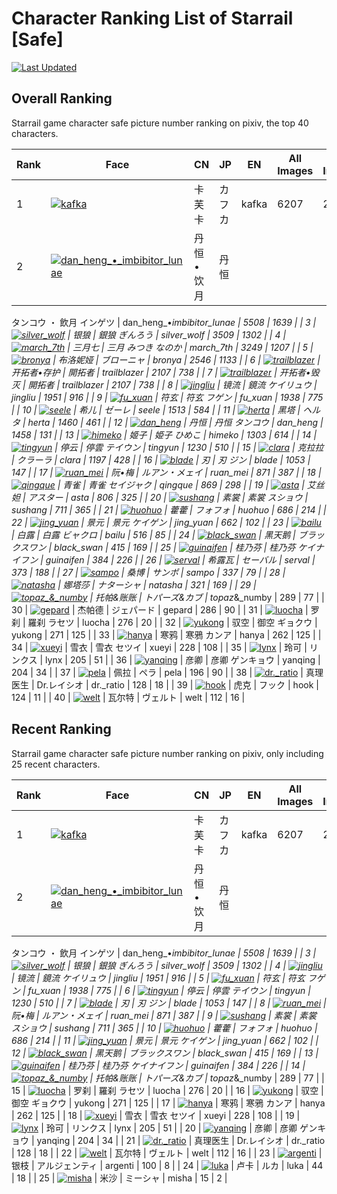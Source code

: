 # Character Ranking List of Starrail [Safe]

[![Last Updated](https://img.shields.io/endpoint?url=https://gist.githubusercontent.com/narugo1992/254442dea2e77cf46366df97f499242f/raw/data_last_update.json)](https://huggingface.co/datasets/deepghs/game_characters)

## Overall Ranking

Starrail game character safe picture number ranking on pixiv, the top 40 characters. 

|   Rank | Face                                                                                                                                                                                                                                                                                                                                                                                                                                                                                          | CN        | JP                | EN                         |   All Images |   R18 Images |
|--------|-----------------------------------------------------------------------------------------------------------------------------------------------------------------------------------------------------------------------------------------------------------------------------------------------------------------------------------------------------------------------------------------------------------------------------------------------------------------------------------------------|-----------|-------------------|----------------------------|--------------|--------------|
|      1 | [![kafka](./images/logo_kafka.png)](https://www.pixiv.net/en/tags/%E5%B4%A9%E5%A3%8A%E3%82%B9%E3%82%BF%E3%83%BC%E3%83%AC%E3%82%A4%E3%83%AB%20(kafka%20OR%20%E3%82%AB%E3%83%95%E3%82%AB%20OR%20%E5%8D%A1%E8%8A%99%E5%8D%A1)/artworks?order=popular_d&s_mode=s_tag&mode=all)                                                                                                                                                                                                                    | 卡芙卡       | カフカ               | kafka                      |         6207 |         2356 |
|      2 | [![dan_heng_•_imbibitor_lunae](./images/logo_dan_heng_•_imbibitor_lunae.png)](https://www.pixiv.net/en/tags/%E5%B4%A9%E5%A3%8A%E3%82%B9%E3%82%BF%E3%83%BC%E3%83%AC%E3%82%A4%E3%83%AB%20(dan_heng_%E2%80%A2_imbibitor_lunae%20OR%20%E3%82%A4%E3%83%B3%E3%82%B2%E3%83%84%20OR%20%E3%82%BF%E3%83%B3%E3%82%B3%E3%82%A6%20OR%20%E3%83%BB%20OR%20%E4%B8%B9%E6%81%92%20OR%20%E4%B8%B9%E6%81%92%E2%80%A2%E9%A5%AE%E6%9C%88%20OR%20%E9%A3%B2%E6%9C%88)/artworks?order=popular_d&s_mode=s_tag&mode=all) | 丹恒•饮月     | 丹恒
タンコウ
・
飲月
インゲツ | dan_heng_•_imbibitor_lunae |         5508 |         1639 |
|      3 | [![silver_wolf](./images/logo_silver_wolf.png)](https://www.pixiv.net/en/tags/%E5%B4%A9%E5%A3%8A%E3%82%B9%E3%82%BF%E3%83%BC%E3%83%AC%E3%82%A4%E3%83%AB%20(silver_wolf%20OR%20%E3%81%8E%E3%82%93%E3%82%8D%E3%81%86%20OR%20%E9%8A%80%E7%8B%BC%20OR%20%E9%93%B6%E7%8B%BC)/artworks?order=popular_d&s_mode=s_tag&mode=all)                                                                                                                                                                        | 银狼        | 銀狼
ぎんろう           | silver_wolf                |         3509 |         1302 |
|      4 | [![march_7th](./images/logo_march_7th.png)](https://www.pixiv.net/en/tags/%E5%B4%A9%E5%A3%8A%E3%82%B9%E3%82%BF%E3%83%BC%E3%83%AC%E3%82%A4%E3%83%AB%20(march_7th%20OR%20%E3%81%AA%E3%81%AE%E3%81%8B%20OR%20%E3%81%BF%E3%81%A4%E3%81%8D%20OR%20%E4%B8%89%E6%9C%88%20OR%20%E4%B8%89%E6%9C%88%E4%B8%83)/artworks?order=popular_d&s_mode=s_tag&mode=all)                                                                                                                                           | 三月七       | 三月
みつき
なのか        | march_7th                  |         3249 |         1207 |
|      5 | [![bronya](./images/logo_bronya.png)](https://www.pixiv.net/en/tags/%E5%B4%A9%E5%A3%8A%E3%82%B9%E3%82%BF%E3%83%BC%E3%83%AC%E3%82%A4%E3%83%AB%20(bronya%20OR%20%E3%83%96%E3%83%AD%E3%83%BC%E3%83%8B%E3%83%A3%20OR%20%E5%B8%83%E6%B4%9B%E5%A6%AE%E5%A8%85)%20-bronyarand%20-%E3%83%96%E3%83%AD%E3%83%BC%E3%83%8B%E3%83%A3%E5%B8%83%E6%B4%9B%E5%A6%AE%E5%A8%85/artworks?order=popular_d&s_mode=s_tag&mode=all)                                                                                   | 布洛妮娅      | ブローニャ             | bronya                     |         2546 |         1133 |
|      6 | [![trailblazer](./images/logo_trailblazer.png)](https://www.pixiv.net/en/tags/%E5%B4%A9%E5%A3%8A%E3%82%B9%E3%82%BF%E3%83%BC%E3%83%AC%E3%82%A4%E3%83%AB%20(trailblazer%20OR%20%E5%BC%80%E6%8B%93%E8%80%85%E2%80%A2%E5%AD%98%E6%8A%A4%20OR%20%E9%96%8B%E6%8B%93%E8%80%85)/artworks?order=popular_d&s_mode=s_tag&mode=all)                                                                                                                                                                       | 开拓者•存护    | 開拓者               | trailblazer                |         2107 |          738 |
|      7 | [![trailblazer](./images/logo_trailblazer_2.png)](https://www.pixiv.net/en/tags/%E5%B4%A9%E5%A3%8A%E3%82%B9%E3%82%BF%E3%83%BC%E3%83%AC%E3%82%A4%E3%83%AB%20(trailblazer%20OR%20%E5%BC%80%E6%8B%93%E8%80%85%E2%80%A2%E6%AF%81%E7%81%AD%20OR%20%E9%96%8B%E6%8B%93%E8%80%85)/artworks?order=popular_d&s_mode=s_tag&mode=all)                                                                                                                                                                     | 开拓者•毁灭    | 開拓者               | trailblazer                |         2107 |          738 |
|      8 | [![jingliu](./images/logo_jingliu.png)](https://www.pixiv.net/en/tags/%E5%B4%A9%E5%A3%8A%E3%82%B9%E3%82%BF%E3%83%BC%E3%83%AC%E3%82%A4%E3%83%AB%20(jingliu%20OR%20%E3%82%B1%E3%82%A4%E3%83%AA%E3%83%A5%E3%82%A6%20OR%20%E9%8F%A1%E6%B5%81%20OR%20%E9%95%9C%E6%B5%81)/artworks?order=popular_d&s_mode=s_tag&mode=all)                                                                                                                                                                           | 镜流        | 鏡流
ケイリュウ          | jingliu                    |         1951 |          916 |
|      9 | [![fu_xuan](./images/logo_fu_xuan.png)](https://www.pixiv.net/en/tags/%E5%B4%A9%E5%A3%8A%E3%82%B9%E3%82%BF%E3%83%BC%E3%83%AC%E3%82%A4%E3%83%AB%20(fu_xuan%20OR%20%E3%83%95%E3%82%B2%E3%83%B3%20OR%20%E7%AC%A6%E7%8E%84)/artworks?order=popular_d&s_mode=s_tag&mode=all)                                                                                                                                                                                                                       | 符玄        | 符玄
フゲン            | fu_xuan                    |         1938 |          775 |
|     10 | [![seele](./images/logo_seele.png)](https://www.pixiv.net/en/tags/%E5%B4%A9%E5%A3%8A%E3%82%B9%E3%82%BF%E3%83%BC%E3%83%AC%E3%82%A4%E3%83%AB%20(seele%20OR%20%E3%82%BC%E3%83%BC%E3%83%AC%20OR%20%E5%B8%8C%E5%84%BF)%20-lukaseele%20-seelevollerei%20-%E3%82%BC%E3%83%BC%E3%83%AC%E4%BA%BA%E5%BD%A2/artworks?order=popular_d&s_mode=s_tag&mode=all)                                                                                                                                              | 希儿        | ゼーレ               | seele                      |         1513 |          584 |
|     11 | [![herta](./images/logo_herta.png)](https://www.pixiv.net/en/tags/%E5%B4%A9%E5%A3%8A%E3%82%B9%E3%82%BF%E3%83%BC%E3%83%AC%E3%82%A4%E3%83%AB%20(herta%20OR%20%E3%83%98%E3%83%AB%E3%82%BF%20OR%20%E9%BB%91%E5%A1%94)%20-%E9%BB%91%E5%A1%94%E5%88%A9%E4%BA%9A/artworks?order=popular_d&s_mode=s_tag&mode=all)                                                                                                                                                                                     | 黑塔        | ヘルタ               | herta                      |         1460 |          461 |
|     12 | [![dan_heng](./images/logo_dan_heng.png)](https://www.pixiv.net/en/tags/%E5%B4%A9%E5%A3%8A%E3%82%B9%E3%82%BF%E3%83%BC%E3%83%AC%E3%82%A4%E3%83%AB%20(dan_heng%20OR%20%E3%82%BF%E3%83%B3%E3%82%B3%E3%82%A6%20OR%20%E4%B8%B9%E6%81%92)%20-%E4%B8%B9%E6%81%92%E2%80%A2%E9%A5%AE%E6%9C%88/artworks?order=popular_d&s_mode=s_tag&mode=all)                                                                                                                                                          | 丹恒        | 丹恒
タンコウ           | dan_heng                   |         1458 |          131 |
|     13 | [![himeko](./images/logo_himeko.png)](https://www.pixiv.net/en/tags/%E5%B4%A9%E5%A3%8A%E3%82%B9%E3%82%BF%E3%83%BC%E3%83%AC%E3%82%A4%E3%83%AB%20(himeko%20OR%20%E3%81%B2%E3%82%81%E3%81%93%20OR%20%E5%A7%AB%E5%AD%90%20OR%20%E5%A7%AC%E5%AD%90)%20-%E6%97%A0%E9%87%8F%E5%A1%94%E5%A7%AC%E5%AD%90/artworks?order=popular_d&s_mode=s_tag&mode=all)                                                                                                                                               | 姬子        | 姫子
ひめこ            | himeko                     |         1303 |          614 |
|     14 | [![tingyun](./images/logo_tingyun.png)](https://www.pixiv.net/en/tags/%E5%B4%A9%E5%A3%8A%E3%82%B9%E3%82%BF%E3%83%BC%E3%83%AC%E3%82%A4%E3%83%AB%20(tingyun%20OR%20%E3%83%86%E3%82%A4%E3%82%A6%E3%83%B3%20OR%20%E5%81%9C%E4%BA%91%20OR%20%E5%81%9C%E9%9B%B2)/artworks?order=popular_d&s_mode=s_tag&mode=all)                                                                                                                                                                                    | 停云        | 停雲
テイウン           | tingyun                    |         1230 |          510 |
|     15 | [![clara](./images/logo_clara.png)](https://www.pixiv.net/en/tags/%E5%B4%A9%E5%A3%8A%E3%82%B9%E3%82%BF%E3%83%BC%E3%83%AC%E3%82%A4%E3%83%AB%20(clara%20OR%20%E3%82%AF%E3%83%A9%E3%83%BC%E3%83%A9%20OR%20%E5%85%8B%E6%8B%89%E6%8B%89)/artworks?order=popular_d&s_mode=s_tag&mode=all)                                                                                                                                                                                                           | 克拉拉       | クラーラ              | clara                      |         1197 |          428 |
|     16 | [![blade](./images/logo_blade.png)](https://www.pixiv.net/en/tags/%E5%B4%A9%E5%A3%8A%E3%82%B9%E3%82%BF%E3%83%BC%E3%83%AC%E3%82%A4%E3%83%AB%20(blade%20OR%20%E3%82%B8%E3%83%B3%20OR%20%E5%88%83)%20-bladestelle%20-kafblade/artworks?order=popular_d&s_mode=s_tag&mode=all)                                                                                                                                                                                                                    | 刃         | 刃
ジン              | blade                      |         1053 |          147 |
|     17 | [![ruan_mei](./images/logo_ruan_mei.png)](https://www.pixiv.net/en/tags/%E5%B4%A9%E5%A3%8A%E3%82%B9%E3%82%BF%E3%83%BC%E3%83%AC%E3%82%A4%E3%83%AB%20(ruan_mei%20OR%20%E3%83%AB%E3%82%A2%E3%83%B3%E3%83%BB%E3%83%A1%E3%82%A7%E3%82%A4%20OR%20%E9%98%AE%E2%80%A2%E6%A2%85)/artworks?order=popular_d&s_mode=s_tag&mode=all)                                                                                                                                                                       | 阮•梅       | ルアン・メェイ           | ruan_mei                   |          871 |          387 |
|     18 | [![qingque](./images/logo_qingque.png)](https://www.pixiv.net/en/tags/%E5%B4%A9%E5%A3%8A%E3%82%B9%E3%82%BF%E3%83%BC%E3%83%AC%E3%82%A4%E3%83%AB%20(qingque%20OR%20%E3%82%BB%E3%82%A4%E3%82%B8%E3%83%A3%E3%82%AF%20OR%20%E9%9D%92%E9%9B%80)%20-qingqueqingque/artworks?order=popular_d&s_mode=s_tag&mode=all)                                                                                                                                                                                   | 青雀        | 青雀
セイジャク          | qingque                    |          869 |          298 |
|     19 | [![asta](./images/logo_asta.png)](https://www.pixiv.net/en/tags/%E5%B4%A9%E5%A3%8A%E3%82%B9%E3%82%BF%E3%83%BC%E3%83%AC%E3%82%A4%E3%83%AB%20(asta%20OR%20%E3%82%A2%E3%82%B9%E3%82%BF%E3%83%BC%20OR%20%E8%89%BE%E4%B8%9D%E5%A6%B2)%20-honkastarrail/artworks?order=popular_d&s_mode=s_tag&mode=all)                                                                                                                                                                                             | 艾丝妲       | アスター              | asta                       |          806 |          325 |
|     20 | [![sushang](./images/logo_sushang.png)](https://www.pixiv.net/en/tags/%E5%B4%A9%E5%A3%8A%E3%82%B9%E3%82%BF%E3%83%BC%E3%83%AC%E3%82%A4%E3%83%AB%20(sushang%20OR%20%E3%82%B9%E3%82%B7%E3%83%A7%E3%82%A6%20OR%20%E7%B4%A0%E8%A3%B3)%20-lisushang/artworks?order=popular_d&s_mode=s_tag&mode=all)                                                                                                                                                                                                 | 素裳        | 素裳
スショウ           | sushang                    |          711 |          365 |
|     21 | [![huohuo](./images/logo_huohuo.png)](https://www.pixiv.net/en/tags/%E5%B4%A9%E5%A3%8A%E3%82%B9%E3%82%BF%E3%83%BC%E3%83%AC%E3%82%A4%E3%83%AB%20(huohuo%20OR%20%E3%83%95%E3%82%A9%E3%83%95%E3%82%A9%20OR%20%E8%97%BF%E8%97%BF)%20-%E8%97%BF%E8%97%BF%E3%83%95/artworks?order=popular_d&s_mode=s_tag&mode=all)                                                                                                                                                                                  | 藿藿        | フォフォ              | huohuo                     |          686 |          214 |
|     22 | [![jing_yuan](./images/logo_jing_yuan.png)](https://www.pixiv.net/en/tags/%E5%B4%A9%E5%A3%8A%E3%82%B9%E3%82%BF%E3%83%BC%E3%83%AC%E3%82%A4%E3%83%AB%20(jing_yuan%20OR%20%E3%82%B1%E3%82%A4%E3%82%B2%E3%83%B3%20OR%20%E6%99%AF%E5%85%83)/artworks?order=popular_d&s_mode=s_tag&mode=all)                                                                                                                                                                                                        | 景元        | 景元
ケイゲン           | jing_yuan                  |          662 |          102 |
|     23 | [![bailu](./images/logo_bailu.png)](https://www.pixiv.net/en/tags/%E5%B4%A9%E5%A3%8A%E3%82%B9%E3%82%BF%E3%83%BC%E3%83%AC%E3%82%A4%E3%83%AB%20(bailu%20OR%20%E3%83%93%E3%83%A3%E3%82%AF%E3%83%AD%20OR%20%E7%99%BD%E9%9C%B2)/artworks?order=popular_d&s_mode=s_tag&mode=all)                                                                                                                                                                                                                    | 白露        | 白露
ビャクロ           | bailu                      |          516 |           85 |
|     24 | [![black_swan](./images/logo_black_swan.png)](https://www.pixiv.net/en/tags/%E5%B4%A9%E5%A3%8A%E3%82%B9%E3%82%BF%E3%83%BC%E3%83%AC%E3%82%A4%E3%83%AB%20(black_swan%20OR%20%E3%83%96%E3%83%A9%E3%83%83%E3%82%AF%E3%82%B9%E3%83%AF%E3%83%B3%20OR%20%E9%BB%91%E5%A4%A9%E9%B9%85)/artworks?order=popular_d&s_mode=s_tag&mode=all)                                                                                                                                                                 | 黑天鹅       | ブラックスワン           | black_swan                 |          415 |          169 |
|     25 | [![guinaifen](./images/logo_guinaifen.png)](https://www.pixiv.net/en/tags/%E5%B4%A9%E5%A3%8A%E3%82%B9%E3%82%BF%E3%83%BC%E3%83%AC%E3%82%A4%E3%83%AB%20(guinaifen%20OR%20%E3%82%B1%E3%82%A4%E3%83%8A%E3%82%A4%E3%83%95%E3%83%B3%20OR%20%E6%A1%82%E4%B9%83%E8%8A%AC)/artworks?order=popular_d&s_mode=s_tag&mode=all)                                                                                                                                                                             | 桂乃芬       | 桂乃芬
ケイナイフン        | guinaifen                  |          384 |          226 |
|     26 | [![serval](./images/logo_serval.png)](https://www.pixiv.net/en/tags/%E5%B4%A9%E5%A3%8A%E3%82%B9%E3%82%BF%E3%83%BC%E3%83%AC%E3%82%A4%E3%83%AB%20(serval%20OR%20%E3%82%BB%E3%83%BC%E3%83%90%E3%83%AB%20OR%20%E5%B8%8C%E9%9C%B2%E7%93%A6)%20-servallandau/artworks?order=popular_d&s_mode=s_tag&mode=all)                                                                                                                                                                                        | 希露瓦       | セーバル              | serval                     |          373 |          188 |
|     27 | [![sampo](./images/logo_sampo.png)](https://www.pixiv.net/en/tags/%E5%B4%A9%E5%A3%8A%E3%82%B9%E3%82%BF%E3%83%BC%E3%83%AC%E3%82%A4%E3%83%AB%20(sampo%20OR%20%E3%82%B5%E3%83%B3%E3%83%9D%20OR%20%E6%A1%91%E5%8D%9A)%20-sampogepard%20-sampokoski%20-sampostelle/artworks?order=popular_d&s_mode=s_tag&mode=all)                                                                                                                                                                                 | 桑博        | サンポ               | sampo                      |          337 |           79 |
|     28 | [![natasha](./images/logo_natasha.png)](https://www.pixiv.net/en/tags/%E5%B4%A9%E5%A3%8A%E3%82%B9%E3%82%BF%E3%83%BC%E3%83%AC%E3%82%A4%E3%83%AB%20(natasha%20OR%20%E3%83%8A%E3%82%BF%E3%83%BC%E3%82%B7%E3%83%A3%20OR%20%E5%A8%9C%E5%A1%94%E8%8E%8E)%20-natashahsr/artworks?order=popular_d&s_mode=s_tag&mode=all)                                                                                                                                                                              | 娜塔莎       | ナターシャ             | natasha                    |          321 |          169 |
|     29 | [![topaz_&_numby](./images/logo_topaz_&_numby.png)](https://www.pixiv.net/en/tags/%E5%B4%A9%E5%A3%8A%E3%82%B9%E3%82%BF%E3%83%BC%E3%83%AC%E3%82%A4%E3%83%AB%20(topaz_%26_numby%20OR%20%E3%83%88%E3%83%91%E3%83%BC%E3%82%BA%26%E3%82%AB%E3%83%96%20OR%20%E6%89%98%E5%B8%95%26%E8%B4%A6%E8%B4%A6)/artworks?order=popular_d&s_mode=s_tag&mode=all)                                                                                                                                                | 托帕&amp;账账 | トパーズ&amp;カブ       | topaz_&amp;_numby          |          289 |           77 |
|     30 | [![gepard](./images/logo_gepard.png)](https://www.pixiv.net/en/tags/%E5%B4%A9%E5%A3%8A%E3%82%B9%E3%82%BF%E3%83%BC%E3%83%AC%E3%82%A4%E3%83%AB%20(gepard%20OR%20%E3%82%B8%E3%82%A7%E3%83%91%E3%83%BC%E3%83%89%20OR%20%E6%9D%B0%E5%B8%95%E5%BE%B7)%20-gepardlandau%20-sampogepard/artworks?order=popular_d&s_mode=s_tag&mode=all)                                                                                                                                                                | 杰帕德       | ジェパード             | gepard                     |          286 |           90 |
|     31 | [![luocha](./images/logo_luocha.png)](https://www.pixiv.net/en/tags/%E5%B4%A9%E5%A3%8A%E3%82%B9%E3%82%BF%E3%83%BC%E3%83%AC%E3%82%A4%E3%83%AB%20(luocha%20OR%20%E3%83%A9%E3%82%BB%E3%83%84%20OR%20%E7%BD%97%E5%88%B9%20OR%20%E7%BE%85%E5%88%B9)/artworks?order=popular_d&s_mode=s_tag&mode=all)                                                                                                                                                                                                | 罗刹        | 羅刹
ラセツ            | luocha                     |          276 |           20 |
|     32 | [![yukong](./images/logo_yukong.png)](https://www.pixiv.net/en/tags/%E5%B4%A9%E5%A3%8A%E3%82%B9%E3%82%BF%E3%83%BC%E3%83%AC%E3%82%A4%E3%83%AB%20(yukong%20OR%20%E3%82%AE%E3%83%A7%E3%82%AF%E3%82%A6%20OR%20%E5%BE%A1%E7%A9%BA%20OR%20%E9%A9%AD%E7%A9%BA)/artworks?order=popular_d&s_mode=s_tag&mode=all)                                                                                                                                                                                       | 驭空        | 御空
ギョクウ           | yukong                     |          271 |          125 |
|     33 | [![hanya](./images/logo_hanya.png)](https://www.pixiv.net/en/tags/%E5%B4%A9%E5%A3%8A%E3%82%B9%E3%82%BF%E3%83%BC%E3%83%AC%E3%82%A4%E3%83%AB%20(hanya%20OR%20%E3%82%AB%E3%83%B3%E3%82%A2%20OR%20%E5%AF%92%E9%B4%89%20OR%20%E5%AF%92%E9%B8%A6)/artworks?order=popular_d&s_mode=s_tag&mode=all)                                                                                                                                                                                                   | 寒鸦        | 寒鴉
カンア            | hanya                      |          262 |          125 |
|     34 | [![xueyi](./images/logo_xueyi.png)](https://www.pixiv.net/en/tags/%E5%B4%A9%E5%A3%8A%E3%82%B9%E3%82%BF%E3%83%BC%E3%83%AC%E3%82%A4%E3%83%AB%20(xueyi%20OR%20%E3%82%BB%E3%83%84%E3%82%A4%20OR%20%E9%9B%AA%E8%A1%A3)/artworks?order=popular_d&s_mode=s_tag&mode=all)                                                                                                                                                                                                                             | 雪衣        | 雪衣
セツイ            | xueyi                      |          228 |          108 |
|     35 | [![lynx](./images/logo_lynx.png)](https://www.pixiv.net/en/tags/%E5%B4%A9%E5%A3%8A%E3%82%B9%E3%82%BF%E3%83%BC%E3%83%AC%E3%82%A4%E3%83%AB%20(lynx%20OR%20%E3%83%AA%E3%83%B3%E3%82%AF%E3%82%B9%20OR%20%E7%8E%B2%E5%8F%AF)%20-pelynx%20-%E6%98%9F%E7%A9%B9%E9%93%81%E9%81%93%E7%8E%B2%E5%8F%AF%20-%E7%8E%B2%E5%8F%AFlynx/artworks?order=popular_d&s_mode=s_tag&mode=all)                                                                                                                         | 玲可        | リンクス              | lynx                       |          205 |           51 |
|     36 | [![yanqing](./images/logo_yanqing.png)](https://www.pixiv.net/en/tags/%E5%B4%A9%E5%A3%8A%E3%82%B9%E3%82%BF%E3%83%BC%E3%83%AC%E3%82%A4%E3%83%AB%20(yanqing%20OR%20%E3%82%B2%E3%83%B3%E3%82%AD%E3%83%A7%E3%82%A6%20OR%20%E5%BD%A6%E5%8D%BF)/artworks?order=popular_d&s_mode=s_tag&mode=all)                                                                                                                                                                                                     | 彦卿        | 彦卿
ゲンキョウ          | yanqing                    |          204 |           34 |
|     37 | [![pela](./images/logo_pela.png)](https://www.pixiv.net/en/tags/%E5%B4%A9%E5%A3%8A%E3%82%B9%E3%82%BF%E3%83%BC%E3%83%AC%E3%82%A4%E3%83%AB%20(pela%20OR%20%E3%83%9A%E3%83%A9%20OR%20%E4%BD%A9%E6%8B%89)%20-pelageyasergeyevna%20-%E3%83%9A%E3%83%A9%E3%82%B2%E3%83%A4/artworks?order=popular_d&s_mode=s_tag&mode=all)                                                                                                                                                                           | 佩拉        | ペラ                | pela                       |          196 |           90 |
|     38 | [![dr._ratio](./images/logo_dr._ratio.png)](https://www.pixiv.net/en/tags/%E5%B4%A9%E5%A3%8A%E3%82%B9%E3%82%BF%E3%83%BC%E3%83%AC%E3%82%A4%E3%83%AB%20(dr._ratio%20OR%20dr.%E3%83%AC%E3%82%A4%E3%82%B7%E3%82%AA%20OR%20%E7%9C%9F%E7%90%86%E5%8C%BB%E7%94%9F)/artworks?order=popular_d&s_mode=s_tag&mode=all)                                                                                                                                                                                   | 真理医生      | Dr.レイシオ           | dr._ratio                  |          128 |           18 |
|     39 | [![hook](./images/logo_hook.png)](https://www.pixiv.net/en/tags/%E5%B4%A9%E5%A3%8A%E3%82%B9%E3%82%BF%E3%83%BC%E3%83%AC%E3%82%A4%E3%83%AB%20(hook%20OR%20%E3%83%95%E3%83%83%E3%82%AF%20OR%20%E8%99%8E%E5%85%8B)%20-%E9%BC%BB%E3%83%95%E3%83%83%E3%82%AF/artworks?order=popular_d&s_mode=s_tag&mode=all)                                                                                                                                                                                        | 虎克        | フック               | hook                       |          124 |           11 |
|     40 | [![welt](./images/logo_welt.png)](https://www.pixiv.net/en/tags/%E5%B4%A9%E5%A3%8A%E3%82%B9%E3%82%BF%E3%83%BC%E3%83%AC%E3%82%A4%E3%83%AB%20(welt%20OR%20%E3%83%B4%E3%82%A7%E3%83%AB%E3%83%88%20OR%20%E7%93%A6%E5%B0%94%E7%89%B9)%20-luowelt%20-weltyang%20-%E7%93%A6%E5%B0%94%E7%89%B9%E6%9D%A8/artworks?order=popular_d&s_mode=s_tag&mode=all)                                                                                                                                               | 瓦尔特       | ヴェルト              | welt                       |          112 |           16 |

## Recent Ranking

Starrail game character safe picture number ranking on pixiv, only including 25 recent characters. 

|   Rank | Face                                                                                                                                                                                                                                                                                                                                                                                                                                                                                                            | CN        | JP                | EN                         |   All Images |   R18 Images |
|--------|-----------------------------------------------------------------------------------------------------------------------------------------------------------------------------------------------------------------------------------------------------------------------------------------------------------------------------------------------------------------------------------------------------------------------------------------------------------------------------------------------------------------|-----------|-------------------|----------------------------|--------------|--------------|
|      1 | [![kafka](./images/logo_kafka.png)](https://www.pixiv.net/en/tags/%E5%B4%A9%E5%A3%8A%E3%82%B9%E3%82%BF%E3%83%BC%E3%83%AC%E3%82%A4%E3%83%AB%20(kafka%20OR%20%E3%82%AB%E3%83%95%E3%82%AB%20OR%20%E5%8D%A1%E8%8A%99%E5%8D%A1)/artworks?order=popular_d&s_mode=s_tag&mode=all)                                                                                                                                                                                                                                      | 卡芙卡       | カフカ               | kafka                      |         6207 |         2356 |
|      2 | [![dan_heng_•_imbibitor_lunae](./images/logo_dan_heng_•_imbibitor_lunae.png)](https://www.pixiv.net/en/tags/%E5%B4%A9%E5%A3%8A%E3%82%B9%E3%82%BF%E3%83%BC%E3%83%AC%E3%82%A4%E3%83%AB%20(dan_heng_%E2%80%A2_imbibitor_lunae%20OR%20%E3%82%A4%E3%83%B3%E3%82%B2%E3%83%84%20OR%20%E3%82%BF%E3%83%B3%E3%82%B3%E3%82%A6%20OR%20%E3%83%BB%20OR%20%E4%B8%B9%E6%81%92%20OR%20%E4%B8%B9%E6%81%92%E2%80%A2%E9%A5%AE%E6%9C%88%20OR%20%E9%A3%B2%E6%9C%88)/artworks?order=popular_d&s_mode=s_tag&mode=all)                   | 丹恒•饮月     | 丹恒
タンコウ
・
飲月
インゲツ | dan_heng_•_imbibitor_lunae |         5508 |         1639 |
|      3 | [![silver_wolf](./images/logo_silver_wolf.png)](https://www.pixiv.net/en/tags/%E5%B4%A9%E5%A3%8A%E3%82%B9%E3%82%BF%E3%83%BC%E3%83%AC%E3%82%A4%E3%83%AB%20(silver_wolf%20OR%20%E3%81%8E%E3%82%93%E3%82%8D%E3%81%86%20OR%20%E9%8A%80%E7%8B%BC%20OR%20%E9%93%B6%E7%8B%BC)/artworks?order=popular_d&s_mode=s_tag&mode=all)                                                                                                                                                                                          | 银狼        | 銀狼
ぎんろう           | silver_wolf                |         3509 |         1302 |
|      4 | [![jingliu](./images/logo_jingliu.png)](https://www.pixiv.net/en/tags/%E5%B4%A9%E5%A3%8A%E3%82%B9%E3%82%BF%E3%83%BC%E3%83%AC%E3%82%A4%E3%83%AB%20(jingliu%20OR%20%E3%82%B1%E3%82%A4%E3%83%AA%E3%83%A5%E3%82%A6%20OR%20%E9%8F%A1%E6%B5%81%20OR%20%E9%95%9C%E6%B5%81)/artworks?order=popular_d&s_mode=s_tag&mode=all)                                                                                                                                                                                             | 镜流        | 鏡流
ケイリュウ          | jingliu                    |         1951 |          916 |
|      5 | [![fu_xuan](./images/logo_fu_xuan.png)](https://www.pixiv.net/en/tags/%E5%B4%A9%E5%A3%8A%E3%82%B9%E3%82%BF%E3%83%BC%E3%83%AC%E3%82%A4%E3%83%AB%20(fu_xuan%20OR%20%E3%83%95%E3%82%B2%E3%83%B3%20OR%20%E7%AC%A6%E7%8E%84)/artworks?order=popular_d&s_mode=s_tag&mode=all)                                                                                                                                                                                                                                         | 符玄        | 符玄
フゲン            | fu_xuan                    |         1938 |          775 |
|      6 | [![tingyun](./images/logo_tingyun.png)](https://www.pixiv.net/en/tags/%E5%B4%A9%E5%A3%8A%E3%82%B9%E3%82%BF%E3%83%BC%E3%83%AC%E3%82%A4%E3%83%AB%20(tingyun%20OR%20%E3%83%86%E3%82%A4%E3%82%A6%E3%83%B3%20OR%20%E5%81%9C%E4%BA%91%20OR%20%E5%81%9C%E9%9B%B2)/artworks?order=popular_d&s_mode=s_tag&mode=all)                                                                                                                                                                                                      | 停云        | 停雲
テイウン           | tingyun                    |         1230 |          510 |
|      7 | [![blade](./images/logo_blade.png)](https://www.pixiv.net/en/tags/%E5%B4%A9%E5%A3%8A%E3%82%B9%E3%82%BF%E3%83%BC%E3%83%AC%E3%82%A4%E3%83%AB%20(blade%20OR%20%E3%82%B8%E3%83%B3%20OR%20%E5%88%83)%20-bladestelle%20-kafblade/artworks?order=popular_d&s_mode=s_tag&mode=all)                                                                                                                                                                                                                                      | 刃         | 刃
ジン              | blade                      |         1053 |          147 |
|      8 | [![ruan_mei](./images/logo_ruan_mei.png)](https://www.pixiv.net/en/tags/%E5%B4%A9%E5%A3%8A%E3%82%B9%E3%82%BF%E3%83%BC%E3%83%AC%E3%82%A4%E3%83%AB%20(ruan_mei%20OR%20%E3%83%AB%E3%82%A2%E3%83%B3%E3%83%BB%E3%83%A1%E3%82%A7%E3%82%A4%20OR%20%E9%98%AE%E2%80%A2%E6%A2%85)/artworks?order=popular_d&s_mode=s_tag&mode=all)                                                                                                                                                                                         | 阮•梅       | ルアン・メェイ           | ruan_mei                   |          871 |          387 |
|      9 | [![sushang](./images/logo_sushang.png)](https://www.pixiv.net/en/tags/%E5%B4%A9%E5%A3%8A%E3%82%B9%E3%82%BF%E3%83%BC%E3%83%AC%E3%82%A4%E3%83%AB%20(sushang%20OR%20%E3%82%B9%E3%82%B7%E3%83%A7%E3%82%A6%20OR%20%E7%B4%A0%E8%A3%B3)%20-lisushang/artworks?order=popular_d&s_mode=s_tag&mode=all)                                                                                                                                                                                                                   | 素裳        | 素裳
スショウ           | sushang                    |          711 |          365 |
|     10 | [![huohuo](./images/logo_huohuo.png)](https://www.pixiv.net/en/tags/%E5%B4%A9%E5%A3%8A%E3%82%B9%E3%82%BF%E3%83%BC%E3%83%AC%E3%82%A4%E3%83%AB%20(huohuo%20OR%20%E3%83%95%E3%82%A9%E3%83%95%E3%82%A9%20OR%20%E8%97%BF%E8%97%BF)%20-%E8%97%BF%E8%97%BF%E3%83%95/artworks?order=popular_d&s_mode=s_tag&mode=all)                                                                                                                                                                                                    | 藿藿        | フォフォ              | huohuo                     |          686 |          214 |
|     11 | [![jing_yuan](./images/logo_jing_yuan.png)](https://www.pixiv.net/en/tags/%E5%B4%A9%E5%A3%8A%E3%82%B9%E3%82%BF%E3%83%BC%E3%83%AC%E3%82%A4%E3%83%AB%20(jing_yuan%20OR%20%E3%82%B1%E3%82%A4%E3%82%B2%E3%83%B3%20OR%20%E6%99%AF%E5%85%83)/artworks?order=popular_d&s_mode=s_tag&mode=all)                                                                                                                                                                                                                          | 景元        | 景元
ケイゲン           | jing_yuan                  |          662 |          102 |
|     12 | [![black_swan](./images/logo_black_swan.png)](https://www.pixiv.net/en/tags/%E5%B4%A9%E5%A3%8A%E3%82%B9%E3%82%BF%E3%83%BC%E3%83%AC%E3%82%A4%E3%83%AB%20(black_swan%20OR%20%E3%83%96%E3%83%A9%E3%83%83%E3%82%AF%E3%82%B9%E3%83%AF%E3%83%B3%20OR%20%E9%BB%91%E5%A4%A9%E9%B9%85)/artworks?order=popular_d&s_mode=s_tag&mode=all)                                                                                                                                                                                   | 黑天鹅       | ブラックスワン           | black_swan                 |          415 |          169 |
|     13 | [![guinaifen](./images/logo_guinaifen.png)](https://www.pixiv.net/en/tags/%E5%B4%A9%E5%A3%8A%E3%82%B9%E3%82%BF%E3%83%BC%E3%83%AC%E3%82%A4%E3%83%AB%20(guinaifen%20OR%20%E3%82%B1%E3%82%A4%E3%83%8A%E3%82%A4%E3%83%95%E3%83%B3%20OR%20%E6%A1%82%E4%B9%83%E8%8A%AC)/artworks?order=popular_d&s_mode=s_tag&mode=all)                                                                                                                                                                                               | 桂乃芬       | 桂乃芬
ケイナイフン        | guinaifen                  |          384 |          226 |
|     14 | [![topaz_&_numby](./images/logo_topaz_&_numby.png)](https://www.pixiv.net/en/tags/%E5%B4%A9%E5%A3%8A%E3%82%B9%E3%82%BF%E3%83%BC%E3%83%AC%E3%82%A4%E3%83%AB%20(topaz_%26_numby%20OR%20%E3%83%88%E3%83%91%E3%83%BC%E3%82%BA%26%E3%82%AB%E3%83%96%20OR%20%E6%89%98%E5%B8%95%26%E8%B4%A6%E8%B4%A6)/artworks?order=popular_d&s_mode=s_tag&mode=all)                                                                                                                                                                  | 托帕&amp;账账 | トパーズ&amp;カブ       | topaz_&amp;_numby          |          289 |           77 |
|     15 | [![luocha](./images/logo_luocha.png)](https://www.pixiv.net/en/tags/%E5%B4%A9%E5%A3%8A%E3%82%B9%E3%82%BF%E3%83%BC%E3%83%AC%E3%82%A4%E3%83%AB%20(luocha%20OR%20%E3%83%A9%E3%82%BB%E3%83%84%20OR%20%E7%BD%97%E5%88%B9%20OR%20%E7%BE%85%E5%88%B9)/artworks?order=popular_d&s_mode=s_tag&mode=all)                                                                                                                                                                                                                  | 罗刹        | 羅刹
ラセツ            | luocha                     |          276 |           20 |
|     16 | [![yukong](./images/logo_yukong.png)](https://www.pixiv.net/en/tags/%E5%B4%A9%E5%A3%8A%E3%82%B9%E3%82%BF%E3%83%BC%E3%83%AC%E3%82%A4%E3%83%AB%20(yukong%20OR%20%E3%82%AE%E3%83%A7%E3%82%AF%E3%82%A6%20OR%20%E5%BE%A1%E7%A9%BA%20OR%20%E9%A9%AD%E7%A9%BA)/artworks?order=popular_d&s_mode=s_tag&mode=all)                                                                                                                                                                                                         | 驭空        | 御空
ギョクウ           | yukong                     |          271 |          125 |
|     17 | [![hanya](./images/logo_hanya.png)](https://www.pixiv.net/en/tags/%E5%B4%A9%E5%A3%8A%E3%82%B9%E3%82%BF%E3%83%BC%E3%83%AC%E3%82%A4%E3%83%AB%20(hanya%20OR%20%E3%82%AB%E3%83%B3%E3%82%A2%20OR%20%E5%AF%92%E9%B4%89%20OR%20%E5%AF%92%E9%B8%A6)/artworks?order=popular_d&s_mode=s_tag&mode=all)                                                                                                                                                                                                                     | 寒鸦        | 寒鴉
カンア            | hanya                      |          262 |          125 |
|     18 | [![xueyi](./images/logo_xueyi.png)](https://www.pixiv.net/en/tags/%E5%B4%A9%E5%A3%8A%E3%82%B9%E3%82%BF%E3%83%BC%E3%83%AC%E3%82%A4%E3%83%AB%20(xueyi%20OR%20%E3%82%BB%E3%83%84%E3%82%A4%20OR%20%E9%9B%AA%E8%A1%A3)/artworks?order=popular_d&s_mode=s_tag&mode=all)                                                                                                                                                                                                                                               | 雪衣        | 雪衣
セツイ            | xueyi                      |          228 |          108 |
|     19 | [![lynx](./images/logo_lynx.png)](https://www.pixiv.net/en/tags/%E5%B4%A9%E5%A3%8A%E3%82%B9%E3%82%BF%E3%83%BC%E3%83%AC%E3%82%A4%E3%83%AB%20(lynx%20OR%20%E3%83%AA%E3%83%B3%E3%82%AF%E3%82%B9%20OR%20%E7%8E%B2%E5%8F%AF)%20-pelynx%20-%E6%98%9F%E7%A9%B9%E9%93%81%E9%81%93%E7%8E%B2%E5%8F%AF%20-%E7%8E%B2%E5%8F%AFlynx/artworks?order=popular_d&s_mode=s_tag&mode=all)                                                                                                                                           | 玲可        | リンクス              | lynx                       |          205 |           51 |
|     20 | [![yanqing](./images/logo_yanqing.png)](https://www.pixiv.net/en/tags/%E5%B4%A9%E5%A3%8A%E3%82%B9%E3%82%BF%E3%83%BC%E3%83%AC%E3%82%A4%E3%83%AB%20(yanqing%20OR%20%E3%82%B2%E3%83%B3%E3%82%AD%E3%83%A7%E3%82%A6%20OR%20%E5%BD%A6%E5%8D%BF)/artworks?order=popular_d&s_mode=s_tag&mode=all)                                                                                                                                                                                                                       | 彦卿        | 彦卿
ゲンキョウ          | yanqing                    |          204 |           34 |
|     21 | [![dr._ratio](./images/logo_dr._ratio.png)](https://www.pixiv.net/en/tags/%E5%B4%A9%E5%A3%8A%E3%82%B9%E3%82%BF%E3%83%BC%E3%83%AC%E3%82%A4%E3%83%AB%20(dr._ratio%20OR%20dr.%E3%83%AC%E3%82%A4%E3%82%B7%E3%82%AA%20OR%20%E7%9C%9F%E7%90%86%E5%8C%BB%E7%94%9F)/artworks?order=popular_d&s_mode=s_tag&mode=all)                                                                                                                                                                                                     | 真理医生      | Dr.レイシオ           | dr._ratio                  |          128 |           18 |
|     22 | [![welt](./images/logo_welt.png)](https://www.pixiv.net/en/tags/%E5%B4%A9%E5%A3%8A%E3%82%B9%E3%82%BF%E3%83%BC%E3%83%AC%E3%82%A4%E3%83%AB%20(welt%20OR%20%E3%83%B4%E3%82%A7%E3%83%AB%E3%83%88%20OR%20%E7%93%A6%E5%B0%94%E7%89%B9)%20-luowelt%20-weltyang%20-%E7%93%A6%E5%B0%94%E7%89%B9%E6%9D%A8/artworks?order=popular_d&s_mode=s_tag&mode=all)                                                                                                                                                                 | 瓦尔特       | ヴェルト              | welt                       |          112 |           16 |
|     23 | [![argenti](./images/logo_argenti.png)](https://www.pixiv.net/en/tags/%E5%B4%A9%E5%A3%8A%E3%82%B9%E3%82%BF%E3%83%BC%E3%83%AC%E3%82%A4%E3%83%AB%20(argenti%20OR%20%E3%82%A2%E3%83%AB%E3%82%B8%E3%82%A7%E3%83%B3%E3%83%86%E3%82%A3%20OR%20%E9%93%B6%E6%9E%9D)%20-argentina/artworks?order=popular_d&s_mode=s_tag&mode=all)                                                                                                                                                                                        | 银枝        | アルジェンティ           | argenti                    |          100 |            8 |
|     24 | [![luka](./images/logo_luka.png)](https://www.pixiv.net/en/tags/%E5%B4%A9%E5%A3%8A%E3%82%B9%E3%82%BF%E3%83%BC%E3%83%AC%E3%82%A4%E3%83%AB%20(luka%20OR%20%E3%83%AB%E3%82%AB%20OR%20%E5%8D%A2%E5%8D%A1)%20-lukaseele%20-%E3%82%B5%E3%83%BC%E3%82%AF%E3%83%AB%E3%82%AB%E3%83%83%E3%83%88%20-%E3%82%BB%E3%82%AF%E3%82%B7%E3%83%BC%E3%82%A2%E3%82%A4%E3%83%89%E3%83%AB%E3%82%AB%E3%83%AA%E3%82%B9%E3%83%9E%E3%82%AE%E3%83%A3%E3%83%AB%20-%E3%83%9D%E3%83%AB%E3%82%AB/artworks?order=popular_d&s_mode=s_tag&mode=all) | 卢卡        | ルカ                | luka                       |           44 |           18 |
|     25 | [![misha](./images/logo_misha.png)](https://www.pixiv.net/en/tags/%E5%B4%A9%E5%A3%8A%E3%82%B9%E3%82%BF%E3%83%BC%E3%83%AC%E3%82%A4%E3%83%AB%20(misha%20OR%20%E3%83%9F%E3%83%BC%E3%82%B7%E3%83%A3%20OR%20%E7%B1%B3%E6%B2%99)/artworks?order=popular_d&s_mode=s_tag&mode=all)                                                                                                                                                                                                                                      | 米沙        | ミーシャ              | misha                      |           15 |            2 |

